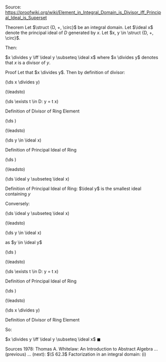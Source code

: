 # 

Source: https://proofwiki.org/wiki/Element_in_Integral_Domain_is_Divisor_iff_Principal_Ideal_is_Superset

Theorem
Let $\struct {D, +, \circ}$ be an integral domain.
Let $\ideal x$ denote the principal ideal of $D$ generated by $x$.
Let $x, y \in \struct {D, +, \circ}$.

Then:

$x \divides y \iff \ideal y \subseteq \ideal x$
where $x \divides y$ denotes that $x$ is a divisor of $y$.


Proof
Let that $x \divides y$.
Then by definition of divisor: 














\(\ds x \divides y\)

\(\leadsto\)







\(\ds \exists t \in D: y = t x\)





Definition of Divisor of Ring Element














\(\ds \)

\(\leadsto\)







\(\ds y \in \ideal x\)





Definition of Principal Ideal of Ring














\(\ds \)

\(\leadsto\)







\(\ds \ideal y \subseteq \ideal x\)





Definition of Principal Ideal of Ring: $\ideal y$ is the smallest ideal containing $y$




Conversely:














\(\ds \ideal y \subseteq \ideal x\)

\(\leadsto\)







\(\ds y \in \ideal x\)





as $y \in \ideal y$














\(\ds \)

\(\leadsto\)







\(\ds \exists t \in D: y = t x\)





Definition of Principal Ideal of Ring














\(\ds \)

\(\leadsto\)







\(\ds x \divides y\)





Definition of Divisor of Ring Element



So:

$x \divides y \iff \ideal y \subseteq \ideal x$
$\blacksquare$


Sources
1978: Thomas A. Whitelaw: An Introduction to Abstract Algebra ... (previous) ... (next): $\S 62.3$ Factorization in an integral domain: $\text{(i)}$




